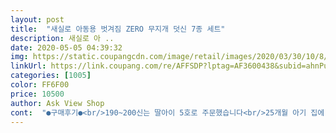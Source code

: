 ```yaml
---
layout: post 
title:  "새실로 아동용 벗겨짐 ZERO 무지개 덧신 7종 세트" 
description: 새실로 아 ..
date: 2020-05-05 04:39:32 
img: https://static.coupangcdn.com/image/retail/images/2020/03/30/10/8/8c0ff031-12a8-40ef-9273-567c2545a546.jpg 
linkUrl: https://link.coupang.com/re/AFFSDP?lptag=AF3600438&subid=ahnPublicAsk&pageKey=1406907464&itemId=2442597123&vendorItemId=70436344621&traceid=V0-113-0d7ea3fb0a38e814 
categories: [1005] 
color: FF6F00 
price: 10500 
author: Ask View Shop 
cont:  "●구매후기●<br/>190~200신는 딸아이 5호로 주문했습니다<br/>25개월 아기 집에 있는 양말들이 작아져서 구매했어요<br/>3~4세용이 아닌 5~6세용으로 넉넉하게 주문했어요<br/>구매했어요<br/>국산이고 가격저렴하고 7개양도많고해서<br/>그리고 양말에서... <br/>.<br/>향기가나요... <br/>.<br/><br/>근데 어른인제가신으니 걸리적거려요 자꾸발바닥에 머뭍은거같기도하고<br/>근데 정사이즈 구매 추천드려요<br/>너무 쨍한 색깔이라ㅜㅜ<br/>뒷꿈치 쪽이 남아요 ㅎ<br/>뒷쪽이 많이 남아서 내년쯤 신겨야겠어요<br/>딱맞아요 ㅎㅎㅎㅎ<br/>발바닥은 미끄럼방지처리도 되어있고<br/>발양말은 잘 벗겨지기도 하고 꽉끼면 아이가 불편해하더라구요<br/>베이비파우더같은 아주많이나요 ㅎ이게 무슨일인지 ㅎ<br/>사이즈가 조금씩 달라요 ㅎㅎ<br/>색깔이 좀더 여러가지로 나눠져있었음 하는 아쉬움도 있어요<br/>선물하기도 좋을꺼 같아요<br/>싸게 사는거지요.<br/><br/>아기 발사이즈 140이라서<br/>양말7개 다신어봤는데<br/>어떤건 크고 어떤건 맞고 어떤건 꽉맞고<br/>이래저래 제가신게되었습니다~~<br/>이뻐요.<br/> 이가격에 이 재질에 7개 양말을 9천원도 안되게 산다는건<br/>이왕이면 파스텔 톤이였음 두세묶음 더 샀을지도 몰라요<br/>제가신어야할듯해요 ㅎㅎ<br/>좀크네요... <br/>.<br/>혹시나해서 230인 제가신어봤어요<br/>좋은건 5호에도 발바닥에 미끄럼방지가 되어있네요<br/>주부9단 만져봐도 알죠ㅋ<br/>쫀쫀하면서도 편한지 잘 신고 있어요<br/>한 두세번 더 빨아봐야알겠지만<br/>향기도 나고 개별포장되어 있어서<br/>190~200신는 딸아이 5호로 주문했습니다<br/>25개월 아기 집에 있는 양말들이 작아져서 구매했어요<br/>3~4세용이 아닌 5~6세용으로 넉넉하게 주문했어요<br/>구매했어요<br/>국산이고 가격저렴하고 7개양도많고해서<br/>그리고 양말에서... <br/>.<br/>향기가나요... <br/>.<br/><br/>근데 어른인제가신으니 걸리적거려요 자꾸발바닥에 머뭍은거같기도하고<br/>근데 정사이즈 구매 추천드려요<br/>너무 쨍한 색깔이라ㅜㅜ<br/>뒷꿈치 쪽이 남아요 ㅎ<br/>뒷쪽이 많이 남아서 내년쯤 신겨야겠어요<br/>딱맞아요 ㅎㅎㅎㅎ<br/>발바닥은 미끄럼방지처리도 되어있고<br/>발양말은 잘 벗겨지기도 하고 꽉끼면 아이가 불편해하더라구요<br/>베이비파우더같은 아주많이나요 ㅎ이게 무슨일인지 ㅎ<br/>사이즈가 조금씩 달라요 ㅎㅎ<br/>색깔이 좀더 여러가지로 나눠져있었음 하는 아쉬움도 있어요<br/>선물하기도 좋을꺼 같아요<br/>싸게 사는거지요.<br/><br/>아기 발사이즈 140이라서<br/>양말7개 다신어봤는데<br/>어떤건 크고 어떤건 맞고 어떤건 꽉맞고<br/>이래저래 제가신게되었습니다~~<br/>이뻐요.<br/> 이가격에 이 재질에 7개 양말을 9천원도 안되게 산다는건<br/>이왕이면 파스텔 톤이였음 두세묶음 더 샀을지도 몰라요<br/>제가신어야할듯해요 ㅎㅎ<br/>좀크네요... <br/>.<br/>혹시나해서 230인 제가신어봤어요<br/>좋은건 5호에도 발바닥에 미끄럼방지가 되어있네요<br/>주부9단 만져봐도 알죠ㅋ<br/>쫀쫀하면서도 편한지 잘 신고 있어요<br/>한 두세번 더 빨아봐야알겠지만<br/>향기도 나고 개별포장되어 있어서<br/>" 
---
```

